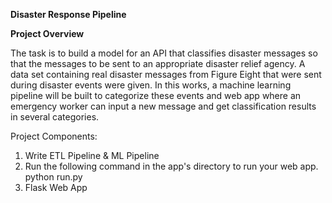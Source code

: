 **Disaster Response Pipeline**

**Project Overview**

The task is to build a model for an API that classifies disaster messages so that the messages to be sent to an appropriate disaster relief agency.
A data set containing real disaster messages from Figure Eight that were sent during disaster events were given.
In this works, a machine learning pipeline will be built to categorize these events and web app where an emergency worker can input a new message and get classification results in several categories. 

Project Components:
1. Write ETL Pipeline & ML Pipeline
2. Run the following command in the app's directory to run your web app. python run.py
3. Flask Web App
